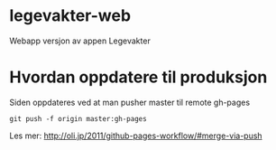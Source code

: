 legevakter-web
==============

Webapp versjon av appen Legevakter


Hvordan oppdatere til produksjon
====

Siden oppdateres ved at man pusher master til remote gh-pages

```
git push -f origin master:gh-pages
```

Les mer: http://oli.jp/2011/github-pages-workflow/#merge-via-push

